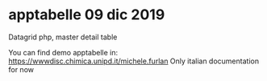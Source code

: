 # apptabelle   09 dic 2019
Datagrid php, master detail table

You can find demo apptabelle in: https://wwwdisc.chimica.unipd.it/michele.furlan 
Only italian documentation for now
